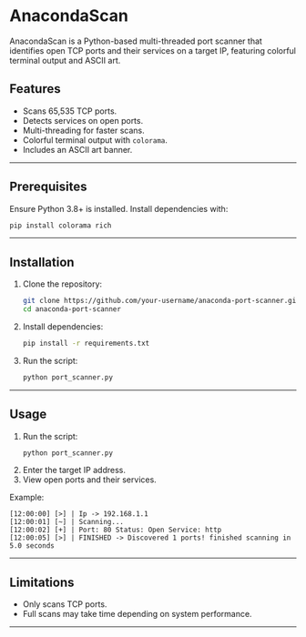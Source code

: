 # AnacondaScan
AnacondaScan is a Python-based multi-threaded port scanner that identifies open TCP ports and their services on a target IP, featuring colorful terminal output and ASCII art.



## Features

- Scans 65,535 TCP ports.
- Detects services on open ports.
- Multi-threading for faster scans.
- Colorful terminal output with `colorama`.
- Includes an ASCII art banner.

---

## Prerequisites

Ensure Python 3.8+ is installed. Install dependencies with:

```bash
pip install colorama rich
```

---

## Installation

1. Clone the repository:
   ```bash
   git clone https://github.com/your-username/anaconda-port-scanner.git
   cd anaconda-port-scanner
   ```
2. Install dependencies:
   ```bash
   pip install -r requirements.txt
   ```
3. Run the script:
   ```bash
   python port_scanner.py
   ```

---

## Usage

1. Run the script:
   ```bash
   python port_scanner.py
   ```
2. Enter the target IP address.
3. View open ports and their services.

Example:

```
[12:00:00] [>] | Ip -> 192.168.1.1
[12:00:01] [~] | Scanning...
[12:00:02] [+] | Port: 80 Status: Open Service: http
[12:00:05] [>] | FINISHED -> Discovered 1 ports! finished scanning in 5.0 seconds
```

---

## Limitations

- Only scans TCP ports.
- Full scans may take time depending on system performance.

---
